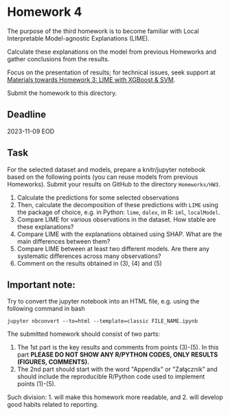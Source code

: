 # Homework 4

The purpose of the third homework is to become familiar with Local Interpretable Model-agnostic Explanations (LIME). 

Calculate these explanations on the model from previous Homeworks and gather conclusions from the results.

Focus on the presentation of results; for technical issues, seek support at [Materials towards Homework 3: LIME with XGBoost & SVM](https://mim-uw.github.io/eXplainableMachineLearning-2023/hw3_lime_with_xgboost_on_titanic.html).

Submit the homework to this directory.

## Deadline 

2023-11-09 EOD

## Task

For the selected dataset and models, prepare a knitr/jupyter notebook based on the following points (you can reuse models from previous Homeworks).
Submit your results on GitHub to the directory `Homeworks/HW3`.

1. Calculate the predictions for some selected observations
2. Then, calculate the decomposition of these predictions with `LIME` using the package of choice, e.g. in Python: `lime`, `dalex`, in R: `iml`, `localModel`.
3. Compare LIME for various observations in the dataset. How stable are these explanations? 
4. Compare LIME with the explanations obtained using SHAP. What are the main differences between them?
5. Compare LIME between at least two different models. Are there any systematic differences across many observations?
6. Comment on the results obtained in (3), (4) and (5)


## **Important note:**

Try to convert the jupyter notebook into an HTML file, e.g. using the following command in bash

```
jupyter nbconvert --to=html --template=classic FILE_NAME.ipynb
```

The submitted homework should consist of two parts:

1. The 1st part is the key results and comments from points (3)-(5). In this part **PLEASE DO NOT SHOW ANY R/PYTHON CODES, ONLY RESULTS (FIGURES, COMMENTS).**
2. The 2nd part should start with the word "Appendix" or "Załącznik" and should include the reproducible R/Python code used to implement points (1)-(5).

Such division: 1. will make this homework more readable, and 2. will develop good habits related to reporting.


